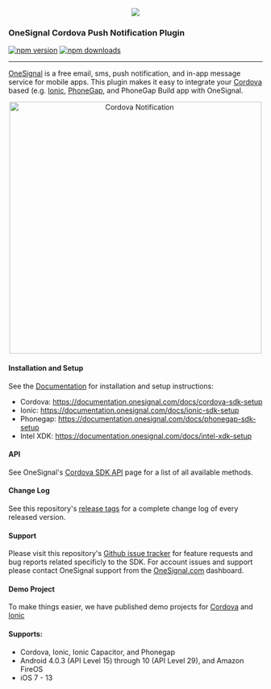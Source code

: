 <p align="center">
  <img src="https://media.onesignal.com/cms/Website%20Layout/logo-red.svg"/>
</p>

### OneSignal Cordova Push Notification Plugin
[![npm version](https://img.shields.io/npm/v/onesignal-cordova-plugin.svg)](https://www.npmjs.com/package/onesignal-cordova-plugin) [![npm downloads](https://img.shields.io/npm/dm/onesignal-cordova-plugin.svg)](https://www.npmjs.com/package/onesignal-cordova-plugin)

---

[OneSignal](https://onesignal.com/) is a free email, sms, push notification, and in-app message service for mobile apps. This plugin makes it easy to integrate your [Cordova](http://cordova.apache.org/) based (e.g. [Ionic](http://ionicframework.com/), [PhoneGap](https://phonegap.com/), and PhoneGap Build app with OneSignal. 

<p align="center"><img src="https://app.onesignal.com/images/android_and_ios_notification_image.gif" width="500" alt="Cordova Notification"></p>

#### Installation and Setup
See the [Documentation](https://documentation.onesignal.com/docs) for installation and setup instructions:
- Cordova: https://documentation.onesignal.com/docs/cordova-sdk-setup
- Ionic: https://documentation.onesignal.com/docs/ionic-sdk-setup
- Phonegap: https://documentation.onesignal.com/docs/phonegap-sdk-setup
- Intel XDK: https://documentation.onesignal.com/docs/intel-xdk-setup

#### API
See OneSignal's [Cordova SDK API](https://documentation.onesignal.com/docs/cordova-sdk) page for a list of all available methods.

#### Change Log
See this repository's [release tags](https://github.com/OneSignal/OneSignal-Cordova-SDK/releases) for a complete change log of every released version.

#### Support
Please visit this repository's [Github issue tracker](https://github.com/OneSignal/OneSignal-Cordova-SDK/issues) for feature requests and bug reports related specificly to the SDK.
For account issues and support please contact OneSignal support from the [OneSignal.com](https://onesignal.com) dashboard.

#### Demo Project
To make things easier, we have published demo projects for [Cordova](https://github.com/OneSignal/OneSignal-Cordova-Example) and [Ionic](https://github.com/OneSignal/OneSignal-Ionic-Example)

#### Supports:
* Cordova, Ionic, Ionic Capacitor, and Phonegap
* Android 4.0.3 (API Level 15) through 10 (API Level 29), and Amazon FireOS
* iOS 7 - 13
